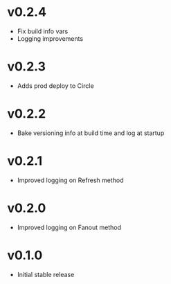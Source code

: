 v0.2.4
======
* Fix build info vars
* Logging improvements

v0.2.3
======
* Adds prod deploy to Circle

v0.2.2
======
* Bake versioning info at build time and log at startup

v0.2.1
======
* Improved logging on Refresh method

v0.2.0
======
* Improved logging on Fanout method

v0.1.0
======
* Initial stable release
